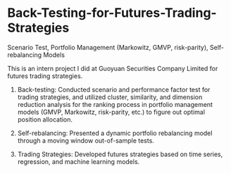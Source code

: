 # Back-Testing-for-Futures-Trading-Strategies
Scenario Test, Portfolio Management (Markowitz, GMVP, risk-parity), Self-rebalancing Models

This is an intern project I did at Guoyuan Securities Company Limited for futures trading strategies.

1. Back-testing: 
   Conducted scenario and performance factor test for trading strategies, and utilized cluster, 
   similarity, and dimension reduction analysis for the ranking process in portfolio management 
   models (GMVP, Markowitz, risk-parity, etc.) to figure out optimal position allocation.  
   
2. Self-rebalancing: 
   Presented a dynamic portfolio rebalancing model through a moving window out-of-sample tests. 
   
3. Trading Strategies: 
   Developed futures strategies based on time series, regression, and machine learning models.
